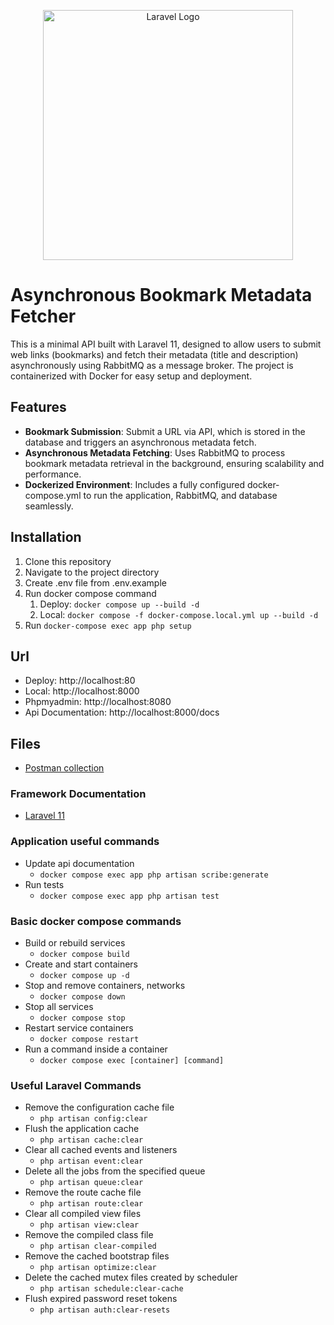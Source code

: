 <p align="center"><a href="https://laravel.com" target="_blank"><img src="https://raw.githubusercontent.com/laravel/art/master/logo-lockup/5%20SVG/2%20CMYK/1%20Full%20Color/laravel-logolockup-cmyk-red.svg" width="400" alt="Laravel Logo"></a></p>

# Asynchronous Bookmark Metadata Fetcher

This is a minimal API built with Laravel 11, designed to allow users to submit web links (bookmarks) and fetch their metadata (title and description) asynchronously using RabbitMQ as a message broker. The project is containerized with Docker for easy setup and deployment.

## Features

- **Bookmark Submission**: Submit a URL via API, which is stored in the database and triggers an asynchronous metadata fetch.
- **Asynchronous Metadata Fetching**: Uses RabbitMQ to process bookmark metadata retrieval in the background, ensuring scalability and performance.
- **Dockerized Environment**: Includes a fully configured docker-compose.yml to run the application, RabbitMQ, and database seamlessly.

## Installation

1. Clone this repository
2. Navigate to the project directory
3. Create .env file from .env.example
4. Run docker compose command
   1. Deploy: `docker compose up --build -d`
   2. Local: `docker compose -f docker-compose.local.yml up --build -d`
5. Run `docker-compose exec app php setup`

## Url
- Deploy: http://localhost:80
- Local: http://localhost:8000
- Phpmyadmin: http://localhost:8080
- Api Documentation: http://localhost:8000/docs

## Files
- [Postman collection](https://github.com/Pnsadeghy/Laravel-Asynchronous-Bookmark-Metadata-Fetcher/blob/master/postman.collection.json)

### Framework Documentation
- [Laravel 11](https://laravel.com/docs/11.x)

### Application useful commands
- Update api documentation
  - `docker compose exec app php artisan scribe:generate`
- Run tests
  - `docker compose exec app php artisan test`


### Basic docker compose commands
- Build or rebuild services
    - `docker compose build`
- Create and start containers
    - `docker compose up -d`
- Stop and remove containers, networks
    - `docker compose down`
- Stop all services
    - `docker compose stop`
- Restart service containers
    - `docker compose restart`
- Run a command inside a container
    - `docker compose exec [container] [command]`

### Useful Laravel Commands
- Remove the configuration cache file
    - `php artisan config:clear`
- Flush the application cache
    - `php artisan cache:clear`
- Clear all cached events and listeners
    - `php artisan event:clear`
- Delete all the jobs from the specified queue
    - `php artisan queue:clear`
- Remove the route cache file
    - `php artisan route:clear`
- Clear all compiled view files
    - `php artisan view:clear`
- Remove the compiled class file
    - `php artisan clear-compiled`
- Remove the cached bootstrap files
    - `php artisan optimize:clear`
- Delete the cached mutex files created by scheduler
    - `php artisan schedule:clear-cache`
- Flush expired password reset tokens
    - `php artisan auth:clear-resets`

